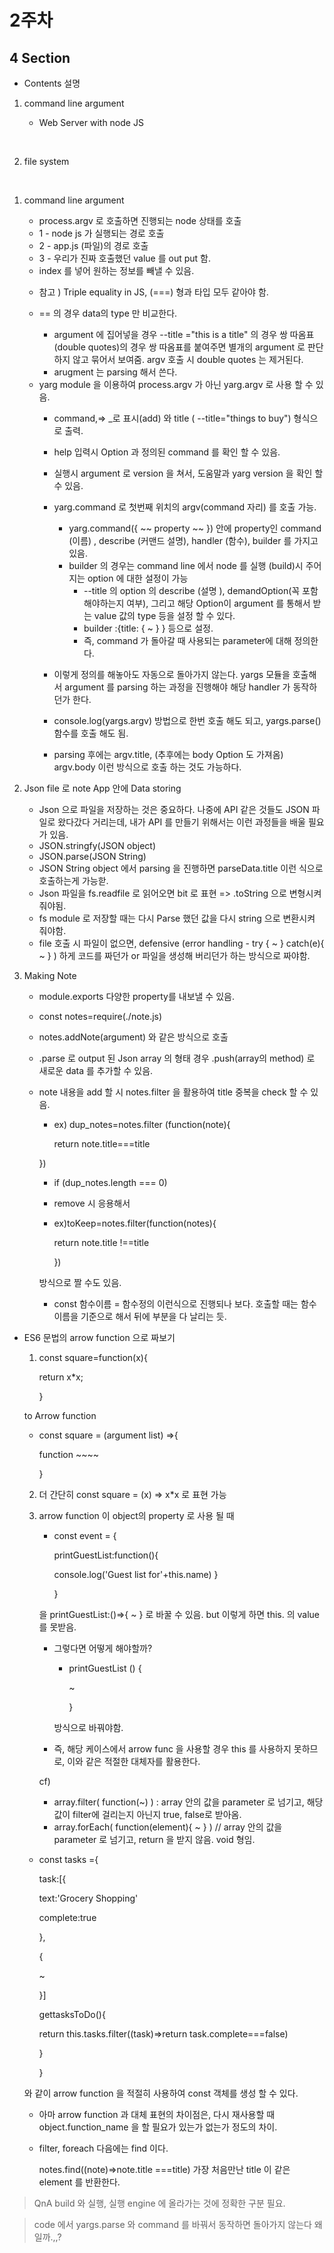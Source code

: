 # 2주차 
## 4 Section
* Contents 설명

1.    command line argument


        -  Web Server  with node JS

</br>

2.    file system


</br>


1.   command line argument

        - process.argv 로 호출하면 진행되는 node 상태를 호출
        - 1 - node js 가 실행되는 경로 호출
        - 2 - app.js (파일)의 경로 호출
        - 3 - 우리가 진짜 호출했던 value 를 out put 함.
        - index 를 넣어 원하는 정보를 빼낼 수 있음.

        * 참고 ) Triple equality in JS, (===) 형과 타입 모두 같아야 함.

        * == 의 경우 data의 type 만 비교한다. 

            - argument 에 집어넣을 경우 --title ="this is a title" 의 경우 쌍 따옴표 (double quotes)의 경우 쌍 따옴표를 붙여주면 별개의 argument 로 판단하지 않고 묶어서 보여줌. argv 호출 시 double quotes 는 제거된다.
            - arugment 는 parsing 해서 쓴다.

        - yarg module 을 이용하여 process.argv 가 아닌 yarg.argv 로 사용 할 수 있음.
            - command,=> _로 표시(add) 와 title ( --title="things to buy") 형식으로 출력.
            - help 입력시 Option 과 정의된 command 를 확인 할 수 있음. 
            - 실행시 argument 로 version 을 쳐서, 도움말과 yarg version 을 확인 할 수 있음.
            - yarg.command 로 첫번째 위치의 argv(command 자리) 를 호출 가능.
                - yarg.command({ ~~ property ~~ }) 안에 property인 command (이름) , describe (커맨드 설명), handler (함수), builder 를 가지고 있음.
                - builder 의 경우는 command line 에서 node 를 실행 (build)시 주어지는 option 에 대한 설정이 가능
                    - --title 의 option 의 describe (설명 ), demandOption(꼭 포함 해야하는지 여부), 그리고 해당 Option이 argument 를 통해서 받는 value 값의 type 등을 설정 할 수 있다. 
                    - builder :{title: { ~ } } 등으로 설정.
                    - 즉, command 가 돌아갈 때 사용되는 parameter에 대해 정의한다.
                    
            - 이렇게 정의를 해놓아도 자동으로 돌아가지 않는다. yargs 모듈을 호출해서 argument 를 parsing 하는 과정을 진행해야 해당 handler 가 동작하던가 한다.
            - console.log(yargs.argv) 방법으로 한번 호출 해도 되고, yargs.parse() 함수를 호출 해도 됨. 
            - parsing 후에는 argv.title, (추후에는 body Option 도 가져옴) argv.body 이런 방식으로 호출 하는 것도 가능하다.
        
2. Json file 로 note App 안에 Data storing
    - Json 으로 파일을 저장하는 것은 중요하다. 나중에 API 같은 것들도 JSON 파일로 왔다갔다 거리는데, 내가 API 를 만들기 위해서는 이런 과정들을 배울 필요가 있음.
    - JSON.stringfy(JSON object)
    - JSON.parse(JSON String)
    - JSON String object 에서 parsing 을 진행하면 parseData.title 이런 식으로 호출하는게 가능핟. 
    - Json 파일을 fs.readfile 로 읽어오면 bit 로 표현 => .toString 으로 변형시켜줘야됨.
    - fs module 로 저장할 때는 다시 Parse 했던 값을 다시 string 으로 변환시켜 줘야함.
    - file 호출 시 파일이 없으면, defensive (error handling - try { ~ } catch(e){ ~ } ) 하게 코드를 짜던가 or 파일을 생성해 버리던가 하는 방식으로 짜야함.
3. Making Note
    - module.exports 다양한 property를 내보낼 수 있음.
    - const notes=require(./note.js)
    - notes.addNote(argument) 와 같은 방식으로 호출
    - .parse 로 output 된 Json array 의 형태 경우 .push(array의 method) 로 새로운 data 를 추가할 수 있음.
    - note 내용을 add 할 시 notes.filter 을 활용하여 title 중복을 check 할 수 있음.
        - ex) dup_notes=notes.filter (function(note){

            return note.title===title
        
        })
        - if (dup_notes.length === 0)
        - remove 시 응용해서
        - ex)toKeep=notes.filter(function(notes){

            return note.title !==title

            })
         
         방식으로 짤 수도 있음.

         - const 함수이름 = 함수정의 이런식으로 진행되나 보다. 호출할 때는 함수 이름을 기준으로 해서 뒤에 부분을 다 날리는 듯.


-  ES6 문법의 arrow function 으로 짜보기
    1) const square=function(x){

       return x*x;

        }   
    
    to Arrow function
    
    * const square = (argument list) =>{

        function ~~~~
 
        }

    2) 더 간단히 const square = (x) => x*x 로 표현 가능
    3) arrow function 이 object의 property 로 사용 될 때
        - const event = {

            printGuestList:function(){

            console.log('Guest list for'+this.name)
                }
                
            }
            
         을 printGuestList:()=>{  ~  } 로 바꿀 수 있음. but 이렇게 하면 this. 의 value 를 못받음.
            
        - 그렇다면 어떻게 해야할까?
            - printGuestList () {
                   
                ~
                  
                }

            방식으로 바꿔야함.
        
        * 즉, 해당 케이스에서 arrow func 을 사용할 경우 this 를 사용하지 못하므로, 이와 같은 적절한 대체자를 활용한다.


        cf)
        - array.filter( function(~) ) : array 안의 값을 parameter 로 넘기고, 해당 값이 filter에 걸리는지 아닌지 true, false로 받아옴.
        - array.forEach( function(element){ ~ } )   // array 안의 값을 parameter 로 넘기고, return 을 받지 않음. void 형임. 

    - const tasks ={
        
        task:[{

        text:'Grocery Shopping'
        
        complete:true

        },
  
        {

         ~

        }]

        gettasksToDo(){ 
            
        return this.tasks.filter((task)=>return task.complete===false)
        
        }

        }

    와 같이 arrow function 을 적절히 사용하여 const 객체를 생성 할 수 있다.

    - 아마 arrow function 과 대체 표현의 차이점은, 다시 재사용할 때 object.function_name 을 할 필요가 있는가 없는가 정도의 차이.

    - filter, foreach 다음에는 find 이다.
    
        notes.find((note)=>note.title ===title)
        가장 처음만난 title 이 같은 element 를 반환한다. 




> QnA build 와 실행, 실행 engine 에 올라가는 것에 정확한 구분 필요.


> code 에서 yargs.parse 와 command 를 바꿔서 동작하면 돌아가지 않는다 왜일까.,,?


